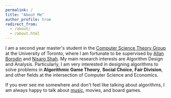 ```yaml
---
permalink: /
title: "About Me"
author_profile: true
redirect_from: 
  - /about/
  - /about.html
---
```


I am a second year master's student in the [Computer Science Theory Group](https://www.cs.toronto.edu/theory/index.html) at the University of Toronto, where I am fortunate to be supervised by [Allan Borodin](https://www.cs.toronto.edu/~bor/) and [Nisarg Shah](https://www.cs.toronto.edu/~nisarg/index.html). My main research interests are Algorithm Design and Analysis. Particularly, I am very interested in designing algorithms to solve problems in **Algorithmic Game Theory**, **Social Choice**, **Fair Division**, and other fields at the intersection of Computer Science and Economics.

If you ever see me somewhere and don't feel like talking about algorithms, I am always happy to talk about [music](https://open.spotify.com/playlist/7IS1CorZLYmoB0pbNiGtej?si=f2e33124ca3148d3), movies, and board games.
